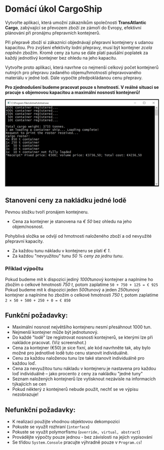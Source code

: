 # Domácí úkol CargoShip
Vytvořte aplikaci, která umožní zákazníkům společnosti **TransAtlantic Cargo**, zabývající se převozem zboží ze zámoří do Evropy, efektivní plánování při pronájmu přepravních kontejnerů. 

Při přepravě zboží si zákazníci objednávají přepravní kontejnery s udanou kapacitou. Pro zvýšení efektivity lodní přepravy, musí být kontejner *zcela naplněn* zbožím. Kromě ceny za tunu se dále platí paušální poplatek za každý jednotlivý kontejner bez ohledu na jeho kapacitu.

Vytvořte proto aplikaci, která navrhne co nejmenší celkový počet kontejnerů nutných pro přepravu zadaného objemu/hmotnosti přepravovaného materiálu v jedné lodi. Dále vypočte předpokládanou cenu přepravy.

**Pro zjednodušení budeme pracovat pouze s hmotností. V reálné situaci se pracuje s objemovou kapacitou a maximální nosností kontejnerů!**

![Příklad výstupu aplikace](prg_cargo.png)

## Stanovení ceny za nakládku jedné lodě
Pevnou složku tvoří pronájem kontejneru. 
* Cena za kontejner je stanovena na *€ 50* bez ohledu na jeho objem/nosnost.

Pohyblivá složka se odvíjí od hmotnosti naloženého zboží a od nevyužité přepravní kapacity.
* Za každou tunu nákladu v kontejneru se platí *€ 1*. 
* Za každou "nevyužitou" tunu *50 % ceny za jednu tunu*.

### Příklad výpočtu
Pokud budeme mít k dispozici jediný *1000*tunový kontejner a naplníme ho zbožím o celkové hmotnosti *750 t*, potom zaplatíme `50 + 750 + 125 = € 925` 
Pokud budeme mít k dispozici jeden *500*tunový a jeden *250*tunový kontejner a naplníme ho zbožím o celkové hmotnosti *750 t*, potom zaplatíme `2 × 50 + 500 + 250 + 0 = € 850`

## Funkční požadavky:
* Maximální nosnost největšího kontejneru nesmí přesáhnout 1000 tun. 
* Nejmenší kontejner může být jednotunový.
* Do každé "lodě" lze registrovat nosnosti kontejnerů, se kterými lze při nakládce pracovat. (Viz screenshot.)
* Cena za kontejner (€50) je sice fixní, ale kód navrhněte tak, aby bylo možné pro jednotlivé lodě tuto cenu stanovit individuálně.
* Cenu za každou naloženou tunu lze také stanovit individuálně pro každou loď.
* Cena za nevyužitou tunu nákladu v kontejneru je nastavena pro každou loď individuálně – jako procento z ceny za nakládku "jedné tuny"
* Seznam naložených kontejnerů lze vytisknout nezávisle na informacích týkajících se cen
* Pokud některý z kontejnerů nebude použit, nechť se ve výpisu nezobrazuje!

## Nefunkční požadavky:
* K realizaci použijte vhodnou objektovou dekompozici
* Pokuste se využít rozhraní (`interface`)
* Pokuste se využít polymorfismu (`override, virtual, abstract`)
* Provádějte výpočty pouze jednou - bez závislosti na jejich vypisování
* Se třídou `System.Console` pracujte výhradně pouze v `Program.cs`!
